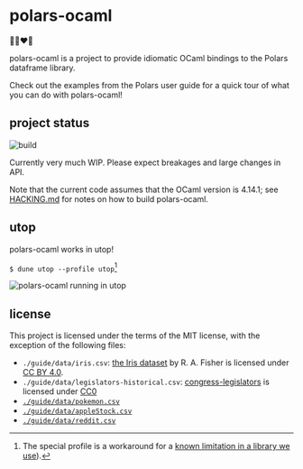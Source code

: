 # polars-ocaml

🐻‍❄️❤️🐫

polars-ocaml is a project to provide idiomatic OCaml bindings to the Polars
dataframe library.

Check out the examples from the Polars user guide for a quick tour of what you
can do with polars-ocaml!

## project status

![build](https://github.com/mt-caret/polars-ocaml/actions/workflows/build.yaml/badge.svg)

Currently very much WIP. Please expect breakages and large changes in API.

Note that the current code assumes that the OCaml version is 4.14.1;
see [HACKING.md](./HACKING.md) for notes on how to build polars-ocaml.

## utop

polars-ocaml works in utop!

`$ dune utop --profile utop`[^utop-workaround]

[^utop-workaround]: The special profile is a workaround for a [known limitation in a library we use](https://github.com/tizoc/ocaml-interop/issues/49#issuecomment-1627842973)).

![polars-ocaml running in utop](https://user-images.githubusercontent.com/4996739/253110945-c8ffb606-bcbb-4297-acef-602d3cecd15b.png)

## license

This project is licensed under the terms of the MIT license, with the exception
of the following files:
- `./guide/data/iris.csv`: [the Iris dataset](https://archive.ics.uci.edu/dataset/53/iris) by R. A. Fisher is licensed under [CC BY 4.0](https://creativecommons.org/licenses/by/4.0/legalcode).
- `./guide/data/legislators-historical.csv`: [congress-legislators](https://github.com/unitedstates/congress-legislators) is licensed under [CC0](https://creativecommons.org/publicdomain/zero/1.0/legalcode)
- [`./guide/data/pokemon.csv`](https://gist.github.com/ritchie46/cac6b337ea52281aa23c049250a4ff03/)
- [`./guide/data/appleStock.csv`](https://github.com/pola-rs/polars-book/blob/4c7773952f73213326aa761599a779c9c2b3c94a/docs/src/data/appleStock.csv)
- [`./guide/data/reddit.csv`](https://github.com/pola-rs/polars-book/blob/4c7773952f73213326aa761599a779c9c2b3c94a/docs/src/data/reddit.csv)